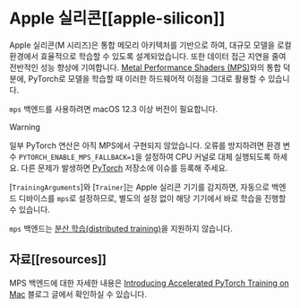 <!--Copyright 2024 The HuggingFace Team. All rights reserved.

Licensed under the Apache License, Version 2.0 (the "License"); you may not use this file except in compliance with
the License. You may obtain a copy of the License at

http://www.apache.org/licenses/LICENSE-2.0

Unless required by applicable law or agreed to in writing, software distributed under the License is distributed on
an "AS IS" BASIS, WITHOUT WARRANTIES OR CONDITIONS OF ANY KIND, either express or implied. See the License for the

⚠️ Note that this file is in Markdown but contain specific syntax for our doc-builder (similar to MDX) that may not be
rendered properly in your Markdown viewer.

-->

# Apple 실리콘[[apple-silicon]]

Apple 실리콘(M 시리즈)은 통합 메모리 아키텍처를 기반으로 하여, 대규모 모델을 로컬 환경에서 효율적으로 학습할 수 있도록 설계되었습니다. 또한 데이터 접근 지연을 줄여 전반적인 성능 향상에 기여합니다. [Metal Performance Shaders (MPS)](https://pytorch.org/docs/stable/notes/mps.html)와의 통합 덕분에, PyTorch로 모델을 학습할 때 이러한 하드웨어적 이점을 그대로 활용할 수 있습니다.

`mps` 백엔드를 사용하려면 macOS 12.3 이상 버전이 필요합니다.

> [!WARNING]
> 일부 PyTorch 연산은 아직 MPS에서 구현되지 않았습니다. 오류를 방지하려면 환경 변수 `PYTORCH_ENABLE_MPS_FALLBACK=1`을 설정하여 CPU 커널로 대체 실행되도록 하세요. 다른 문제가 발생하면 [PyTorch](https://github.com/pytorch/pytorch/issues) 저장소에 이슈를 등록해 주세요.

[`TrainingArguments`]와 [`Trainer`]는 Apple 실리콘 기기를 감지하면, 자동으로 백엔드 디바이스를 `mps`로 설정하므로, 별도의 설정 없이 해당 기기에서 바로 학습을 진행할 수 있습니다. 

`mps` 백엔드는 [분산 학습(distributed training)](https://pytorch.org/docs/stable/distributed.html#backends)을 지원하지 않습니다.

## 자료[[resources]]

MPS 백엔드에 대한 자세한 내용은 [Introducing Accelerated PyTorch Training on Mac](https://pytorch.org/blog/introducing-accelerated-pytorch-training-on-mac/) 블로그 글에서 확인하실 수 있습니다.</file>